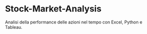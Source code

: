 # Stock-Market-Analysis
Analisi della performance delle azioni nel tempo con Excel, Python e Tableau.
